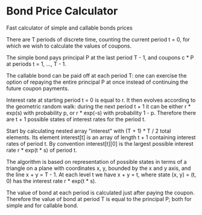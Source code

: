# Bond Price Calculator
Fast calculator of simple and callable bonds prices

There are T periods of discrete time, counting the current period t = 0, for which we wish to calculate the values of coupons.

The simple bond pays principal P at the last period T - 1, and coupons c * P at periods t = 1, ..., T - 1.

The callable bond can be paid off at each period T: one can exercise the option of repaying the entire principal P at once instead of continuing the future coupon payments.

Interest rate at starting period t = 0 is equal to r. It then evolves according to the geometric random walk: during the next period t + 1 it can be either r * exp(s) with probability p, or r * exp(-s) with probability 1 - p. Therefore there are t + 1 possible states of interest rates for the period t. 

Start by calculating nested array "interest" with (T + 1) * T / 2 total  elements. Its element interest[t] is an array of length t + 1 containing interest rates of period t. By convention interest[t][0] is the largest possible interest rate r * exp(t * s) of period t.

The algorithm is based on representation of possible states in terms of a triangle on a plane with coordinates x, y, bounded by the x and y axis, and the line x + y = T - 1. At each level t we have x + y = t, where state (x, y) = (t, 0) has the interest rate r * exp(t * s).

The value of bond at each period is calculated just after paying the coupon. Therefore the value of bond at period T is equal to the principal P; both for simple and for callable bond. 
